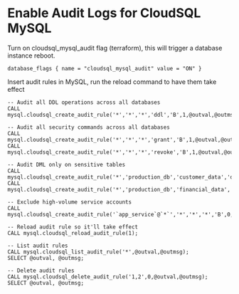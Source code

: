 # Enable Audit Logs for CloudSQL MySQL

Turn on cloudsql_mysql_audit flag (terraform), this will trigger a database instance reboot.

```
database_flags { name = "cloudsql_mysql_audit" value = "ON" }
```

Insert audit rules in MySQL, run the reload command to have them take effect

```
-- Audit all DDL operations across all databases
CALL mysql.cloudsql_create_audit_rule('*','*','*','ddl','B',1,@outval,@outmsg);

-- Audit all security commands across all databases
CALL mysql.cloudsql_create_audit_rule('*','*','*','grant','B',1,@outval,@outmsg);
CALL mysql.cloudsql_create_audit_rule('*','*','*','revoke','B',1,@outval,@outmsg);

-- Audit DML only on sensitive tables
CALL mysql.cloudsql_create_audit_rule('*','production_db','customer_data','dml','B',1,@outval,@outmsg);
CALL mysql.cloudsql_create_audit_rule('*','production_db','financial_data','dml','B',1,@outval,@outmsg);

-- Exclude high-volume service accounts
CALL mysql.cloudsql_create_audit_rule('`app_service`@`*`','*','*','*','B',0,@outval,@outmsg);

-- Reload audit rule so it'll take effect
CALL mysql.cloudsql_reload_audit_rule(1);

-- List audit rules
CALL mysql.cloudsql_list_audit_rule('*',@outval,@outmsg);
SELECT @outval, @outmsg;

-- Delete audit rules
CALL mysql.cloudsql_delete_audit_rule('1,2',0,@outval,@outmsg);
SELECT @outval, @outmsg;
```
